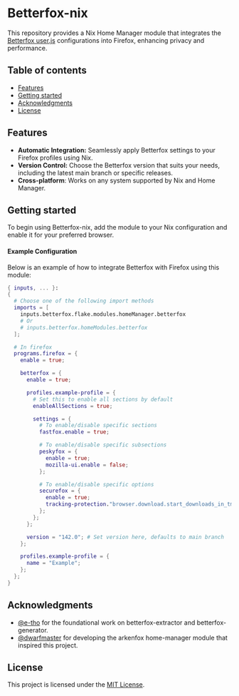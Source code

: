 # Betterfox-nix

This repository provides a Nix Home Manager module that integrates the [Betterfox user.js](https://github.com/yokoffing/Betterfox) configurations into Firefox, enhancing privacy and performance.

## Table of contents

- [Features](#features)
- [Getting started](#getting-started)
- [Acknowledgments](#acknowledgments)
- [License](#license)

## Features

- **Automatic Integration:** Seamlessly apply Betterfox settings to your Firefox profiles using Nix.
- **Version Control:** Choose the Betterfox version that suits your needs, including the latest main branch or specific releases.
- **Cross-platform**: Works on any system supported by Nix and Home Manager.

## Getting started

To begin using Betterfox-nix, add the module to your Nix configuration and enable it for your preferred browser.

#### Example Configuration

Below is an example of how to integrate Betterfox with Firefox using this module:

```nix
{ inputs, ... }:
{
  # Choose one of the following import methods
  imports = [
    inputs.betterfox.flake.modules.homeManager.betterfox
    # Or
    # inputs.betterfox.homeModules.betterfox
  ];

  # In firefox
  programs.firefox = {
    enable = true;

    betterfox = {
      enable = true;

      profiles.example-profile = {
        # Set this to enable all sections by default
        enableAllSections = true;

        settings = {
          # To enable/disable specific sections
          fastfox.enable = true;

          # To enable/disable specific subsections
          peskyfox = {
            enable = true;
            mozilla-ui.enable = false;
          };

          # To enable/disable specific options
          securefox = {
            enable = true;
            tracking-protection."browser.download.start_downloads_in_tmp_dir".value = false;
          };
        };
      };

      version = "142.0"; # Set version here, defaults to main branch
    };

    profiles.example-profile = {
      name = "Example";
    };
  };
}
```

## Acknowledgments

- [@e-tho](https://github.com/e-tho) for the foundational work on betterfox-extractor and betterfox-generator.
- [@dwarfmaster](https://github.com/dwarfmaster) for developing the arkenfox home-manager module that inspired this project.

## License

This project is licensed under the [MIT License](LICENSE).